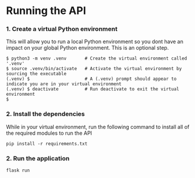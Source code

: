 
# Running the API

### 1. Create a virtual Python environment

This will allow you to run a local Python environment so you dont have an impact on your global Python environment. This is an optional step.

```
$ python3 -m venv .venv       # Create the virtual environment called '.venv'
$ source .venv/bin/activate   # Activate the virtual environment by sourcing the executable
(.venv) $                     # A (.venv) prompt should appear to indicate you are in your virtual environment
(.venv) $ deactivate          # Run deactivate to exit the virtual environment
$
```

### 2. Install the dependencies

While in your virtual environment, run the following command to install all of the required modules to run the API

```
pip install -r requirements.txt
```

### 2. Run the application

```
flask run
```
